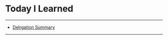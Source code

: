 # Today I Learned

---

- [Delrgation Summary](https://vincentgeranium.github.io/ios,/swift/2019/10/11/edwith-delegation.html)

---
